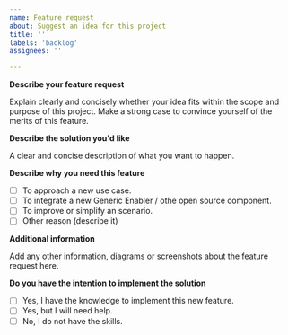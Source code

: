```yaml
---
name: Feature request
about: Suggest an idea for this project
title: ''
labels: 'backlog'
assignees: ''

---
```


**Describe your feature request**

Explain clearly and concisely whether your idea fits within the scope and purpose of this project.
Make a strong case to convince yourself of the merits of this feature.

**Describe the solution you'd like**

A clear and concise description of what you want to happen.

**Describe why you need this feature**

- [ ] To approach a new use case.
- [ ] To integrate a new Generic Enabler / othe open source component.
- [ ] To improve or simplify an scenario.
- [ ] Other reason (describe it)

**Additional information**

Add any other information, diagrams or screenshots about the feature request here.

**Do you have the intention to implement the solution**

- [ ] Yes, I have the knowledge to implement this new feature.
- [ ] Yes, but I will need help.
- [ ] No, I do not have the skills.
